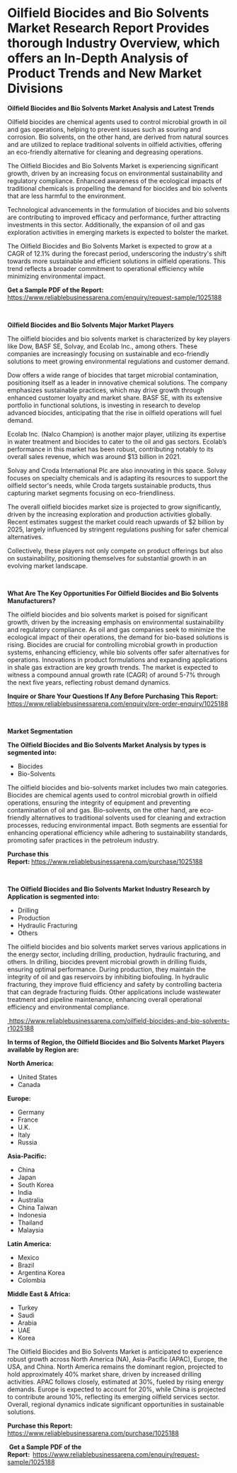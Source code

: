 <p><h1>Oilfield Biocides and Bio Solvents Market Research Report Provides thorough Industry Overview, which offers an In-Depth Analysis of Product Trends and New Market Divisions</h1></p><p><strong>Oilfield Biocides and Bio Solvents Market Analysis and Latest Trends</strong></p>
<p><p>Oilfield biocides are chemical agents used to control microbial growth in oil and gas operations, helping to prevent issues such as souring and corrosion. Bio solvents, on the other hand, are derived from natural sources and are utilized to replace traditional solvents in oilfield activities, offering an eco-friendly alternative for cleaning and degreasing operations. </p><p>The Oilfield Biocides and Bio Solvents Market is experiencing significant growth, driven by an increasing focus on environmental sustainability and regulatory compliance. Enhanced awareness of the ecological impacts of traditional chemicals is propelling the demand for biocides and bio solvents that are less harmful to the environment. </p><p>Technological advancements in the formulation of biocides and bio solvents are contributing to improved efficacy and performance, further attracting investments in this sector. Additionally, the expansion of oil and gas exploration activities in emerging markets is expected to bolster the market. </p><p>The Oilfield Biocides and Bio Solvents Market is expected to grow at a CAGR of 12.1% during the forecast period, underscoring the industry's shift towards more sustainable and efficient solutions in oilfield operations. This trend reflects a broader commitment to operational efficiency while minimizing environmental impact.</p></p>
<p><strong>Get a Sample PDF of the Report:&nbsp;</strong> <a href="https://www.reliablebusinessarena.com/enquiry/request-sample/1025188?utm_campaign=1905&utm_medium=2&utm_source=Github&utm_content=ia&utm_term=18042025&utm_id=oilfield-biocides-and-bio-solvents">https://www.reliablebusinessarena.com/enquiry/request-sample/1025188</a></p>
<p>&nbsp;</p>
<p><strong>Oilfield Biocides and Bio Solvents Major Market Players</strong></p>
<p><p>The oilfield biocides and bio solvents market is characterized by key players like Dow, BASF SE, Solvay, and Ecolab Inc., among others. These companies are increasingly focusing on sustainable and eco-friendly solutions to meet growing environmental regulations and customer demand.</p><p>Dow offers a wide range of biocides that target microbial contamination, positioning itself as a leader in innovative chemical solutions. The company emphasizes sustainable practices, which may drive growth through enhanced customer loyalty and market share. BASF SE, with its extensive portfolio in functional solutions, is investing in research to develop advanced biocides, anticipating that the rise in oilfield operations will fuel demand. </p><p>Ecolab Inc. (Nalco Champion) is another major player, utilizing its expertise in water treatment and biocides to cater to the oil and gas sectors. Ecolab’s performance in this market has been robust, contributing notably to its overall sales revenue, which was around $13 billion in 2021.</p><p>Solvay and Croda International Plc are also innovating in this space. Solvay focuses on specialty chemicals and is adapting its resources to support the oilfield sector's needs, while Croda targets sustainable products, thus capturing market segments focusing on eco-friendliness.</p><p>The overall oilfield biocides market size is projected to grow significantly, driven by the increasing exploration and production activities globally. Recent estimates suggest the market could reach upwards of $2 billion by 2025, largely influenced by stringent regulations pushing for safer chemical alternatives. </p><p>Collectively, these players not only compete on product offerings but also on sustainability, positioning themselves for substantial growth in an evolving market landscape.</p></p>
<p>&nbsp;</p>
<p><strong>What Are The Key Opportunities For Oilfield Biocides and Bio Solvents Manufacturers?</strong></p>
<p><p>The oilfield biocides and bio solvents market is poised for significant growth, driven by the increasing emphasis on environmental sustainability and regulatory compliance. As oil and gas companies seek to minimize the ecological impact of their operations, the demand for bio-based solutions is rising. Biocides are crucial for controlling microbial growth in production systems, enhancing efficiency, while bio solvents offer safer alternatives for operations. Innovations in product formulations and expanding applications in shale gas extraction are key growth trends. The market is expected to witness a compound annual growth rate (CAGR) of around 5-7% through the next five years, reflecting robust demand dynamics.</p></p>
<p><strong>Inquire or Share Your Questions If Any Before Purchasing This Report:</strong> <a href="https://www.reliablebusinessarena.com/enquiry/pre-order-enquiry/1025188?utm_campaign=1905&utm_medium=2&utm_source=Github&utm_content=ia&utm_term=18042025&utm_id=oilfield-biocides-and-bio-solvents">https://www.reliablebusinessarena.com/enquiry/pre-order-enquiry/1025188</a></p>
<p>&nbsp;</p>
<p><strong>Market Segmentation</strong></p>
<p><strong>The Oilfield Biocides and Bio Solvents Market Analysis by types is segmented into:</strong></p>
<p><ul><li>Biocides</li><li>Bio-Solvents</li></ul></p>
<p><p>The oilfield biocides and bio-solvents market includes two main categories. Biocides are chemical agents used to control microbial growth in oilfield operations, ensuring the integrity of equipment and preventing contamination of oil and gas. Bio-solvents, on the other hand, are eco-friendly alternatives to traditional solvents used for cleaning and extraction processes, reducing environmental impact. Both segments are essential for enhancing operational efficiency while adhering to sustainability standards, promoting safer practices in the petroleum industry.</p></p>
<p><strong>Purchase this Report:&nbsp;</strong><a href="https://www.reliablebusinessarena.com/purchase/1025188?utm_campaign=1905&utm_medium=2&utm_source=Github&utm_content=ia&utm_term=18042025&utm_id=oilfield-biocides-and-bio-solvents">https://www.reliablebusinessarena.com/purchase/1025188</a></p>
<p>&nbsp;</p>
<p><strong>The Oilfield Biocides and Bio Solvents Market Industry Research by Application is segmented into:</strong></p>
<p><ul><li>Drilling</li><li>Production</li><li>Hydraulic Fracturing</li><li>Others</li></ul></p>
<p><p>The oilfield biocides and bio solvents market serves various applications in the energy sector, including drilling, production, hydraulic fracturing, and others. In drilling, biocides prevent microbial growth in drilling fluids, ensuring optimal performance. During production, they maintain the integrity of oil and gas reservoirs by inhibiting biofouling. In hydraulic fracturing, they improve fluid efficiency and safety by controlling bacteria that can degrade fracturing fluids. Other applications include wastewater treatment and pipeline maintenance, enhancing overall operational efficiency and environmental compliance.</p></p>
<p><a href="https://www.reliablebusinessarena.com/oilfield-biocides-and-bio-solvents-r1025188?utm_campaign=1905&utm_medium=2&utm_source=Github&utm_content=ia&utm_term=18042025&utm_id=oilfield-biocides-and-bio-solvents">&nbsp;https://www.reliablebusinessarena.com/oilfield-biocides-and-bio-solvents-r1025188</a></p>
<p><strong>In terms of Region, the Oilfield Biocides and Bio Solvents Market Players available by Region are:</strong></p>
<p>
    <p> <strong> North America: </strong>
        <ul>
            <li>United States</li>
            <li>Canada</li>
        </ul>
        </p> 
    <p> <strong> Europe: </strong>
        <ul>
            <li>Germany</li>
            <li>France</li>
            <li>U.K.</li>
            <li>Italy</li>
            <li>Russia</li>
        </ul>
        </p> 
    <p> <strong> Asia-Pacific: </strong>
        <ul>
            <li>China</li>
            <li>Japan</li>
            <li>South Korea</li>
            <li>India</li>
            <li>Australia</li>
            <li>China Taiwan</li>
            <li>Indonesia</li>
            <li>Thailand</li>
            <li>Malaysia</li>
        </ul>
        </p> 
    <p> <strong> Latin America: </strong>
        <ul>
            <li>Mexico</li>
            <li>Brazil</li>
            <li>Argentina Korea</li>
            <li>Colombia</li>
        </ul>
        </p> 
    <p> <strong> Middle East & Africa: </strong>
        <ul>
            <li>Turkey</li>
            <li>Saudi</li>
            <li>Arabia</li>
            <li>UAE</li>
            <li>Korea</li>
        </ul>
    </p>
    </p>
<p><p>The Oilfield Biocides and Bio Solvents Market is anticipated to experience robust growth across North America (NA), Asia-Pacific (APAC), Europe, the USA, and China. North America remains the dominant region, projected to hold approximately 40% market share, driven by increased drilling activities. APAC follows closely, estimated at 30%, fueled by rising energy demands. Europe is expected to account for 20%, while China is projected to contribute around 10%, reflecting its emerging oilfield services sector. Overall, regional dynamics indicate significant opportunities in sustainable solutions.</p></p>
<p><strong>Purchase this Report: </strong><a href="https://www.reliablebusinessarena.com/purchase/1025188?utm_campaign=1905&utm_medium=2&utm_source=Github&utm_content=ia&utm_term=18042025&utm_id=oilfield-biocides-and-bio-solvents">https://www.reliablebusinessarena.com/purchase/1025188</a></p>
<p>&nbsp;<strong>Get a Sample PDF of the Report:&nbsp;&nbsp;</strong><a href="https://www.reliablebusinessarena.com/enquiry/request-sample/1025188?utm_campaign=1905&utm_medium=2&utm_source=Github&utm_content=ia&utm_term=18042025&utm_id=oilfield-biocides-and-bio-solvents">https://www.reliablebusinessarena.com/enquiry/request-sample/1025188</a></p>
<p><strong></strong></p>
<p><p></p><p></p><p></p></p>